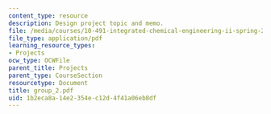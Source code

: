 ```yaml
---
content_type: resource
description: Design project topic and memo.
file: /media/courses/10-491-integrated-chemical-engineering-ii-spring-2006/1b2eca8a14e2354ec12d4f41a06eb8df_group_2.pdf
file_type: application/pdf
learning_resource_types:
- Projects
ocw_type: OCWFile
parent_title: Projects
parent_type: CourseSection
resourcetype: Document
title: group_2.pdf
uid: 1b2eca8a-14e2-354e-c12d-4f41a06eb8df
---
```

